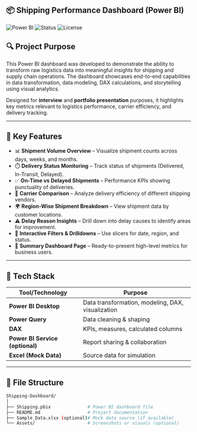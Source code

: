 ## 📦 Shipping Performance Dashboard (Power BI)

![Power BI](https://img.shields.io/badge/Tool-Power%20BI-yellow?style=for-the-badge&logo=powerbi)
![Status](https://img.shields.io/badge/Status-Demo%20Project-blue?style=for-the-badge)
![License](https://img.shields.io/badge/License-MIT-green?style=for-the-badge)

## 🔍 Project Purpose

This Power BI dashboard was developed to demonstrate the ability to transform raw logistics data into meaningful insights for shipping and supply chain operations. The dashboard showcases end-to-end capabilities in data transformation, data modeling, DAX calculations, and storytelling using visual analytics.

Designed for **interview** and **portfolio presentation** purposes, it highlights key metrics relevant to logistics performance, carrier efficiency, and delivery tracking.

---

## 🎯 Key Features

- 📊 **Shipment Volume Overview** – Visualize shipment counts across days, weeks, and months.
- ⏱️ **Delivery Status Monitoring** – Track status of shipments (Delivered, In-Transit, Delayed).
- ✅ **On-Time vs Delayed Shipments** – Performance KPIs showing punctuality of deliveries.
- 🚚 **Carrier Comparison** – Analyze delivery efficiency of different shipping vendors.
- 🌍 **Region-Wise Shipment Breakdown** – View shipment data by customer locations.
- ⚠️ **Delay Reason Insights** – Drill down into delay causes to identify areas for improvement.
- 🔄 **Interactive Filters & Drilldowns** – Use slicers for date, region, and status.
- 📄 **Summary Dashboard Page** – Ready-to-present high-level metrics for business users.

---

## 🧰 Tech Stack

| Tool/Technology | Purpose |
|----------------|---------|
| **Power BI Desktop** | Data transformation, modeling, DAX, visualization |
| **Power Query** | Data cleaning & shaping |
| **DAX** | KPIs, measures, calculated columns |
| **Power BI Service (optional)** | Report sharing & collaboration |
| **Excel (Mock Data)** | Source data for simulation |

---

## 📁 File Structure

```bash
Shipping-Dashboard/
│
├── Shipping.pbix              # Power BI dashboard file
├── README.md                  # Project documentation
├── Sample_Data.xlsx (optional)# Mock data source (if available)
└── Assets/                    # Screenshots or visuals (optional)

